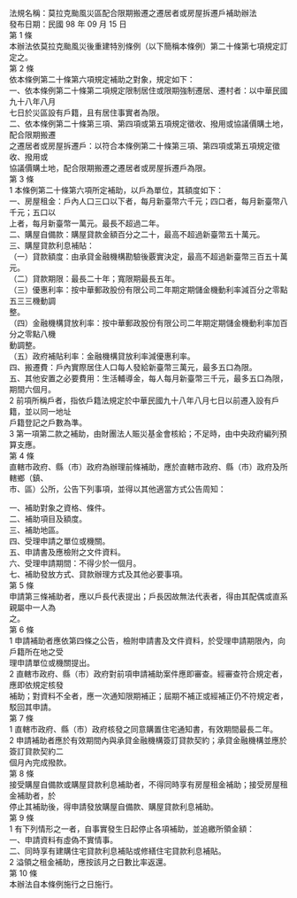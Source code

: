 法規名稱：莫拉克颱風災區配合限期搬遷之遷居者或房屋拆遷戶補助辦法  
發布日期：民國 98 年 09 月 15 日  
第 1 條  
本辦法依莫拉克颱風災後重建特別條例（以下簡稱本條例）第二十條第七項規定訂定之。  
第 2 條  
依本條例第二十條第六項規定補助之對象，規定如下：  
一、依本條例第二十條第二項規定限制居住或限期強制遷居、遷村者：以中華民國九十八年八月  
七日於災區設有戶籍，且有居住事實者為限。  
二、依本條例第二十條第三項、第四項或第五項規定徵收、撥用或協議價購土地，配合限期搬遷  
之遷居者或房屋拆遷戶：以符合本條例第二十條第三項、第四項或第五項規定徵收、撥用或  
協議價購土地，配合限期搬遷之遷居者或房屋拆遷戶為限。  
第 3 條  
1 本條例第二十條第六項所定補助，以戶為單位，其額度如下：  
一、房屋租金：戶內人口三口以下者，每月新臺幣六千元；四口者，每月新臺幣八千元；五口以  
上者，每月新臺幣一萬元。最長不超過二年。  
二、購屋自備款：購屋貸款金額百分之二十，最高不超過新臺幣五十萬元。  
三、購屋貸款利息補貼：  
（一）貸款額度：由承貸金融機構勘驗後覈實決定，最高不超過新臺幣三百五十萬元。  
（二）貸款期限：最長二十年；寬限期最長五年。  
（三）優惠利率：按中華郵政股份有限公司二年期定期儲金機動利率減百分之零點五三三機動調  
整。  
（四）金融機構貸放利率：按中華郵政股份有限公司二年期定期儲金機動利率加百分之零點八機  
動調整。  
（五）政府補貼利率：金融機構貸放利率減優惠利率。  
四、搬遷費：戶內實際居住人口每人發給新臺幣三萬元，最多五口為限。  
五、其他安置之必要費用：生活輔導金，每人每月新臺幣三千元，最多五口為限，期間六個月。  
2 前項所稱戶者，指依戶籍法規定於中華民國九十八年八月七日以前遷入設有戶籍，並以同一地址  
戶籍登記之戶數為準。  
3 第一項第二款之補助，由財團法人賑災基金會核給；不足時，由中央政府編列預算支應。  
第 4 條  
直轄市政府、縣（市）政府為辦理前條補助，應於直轄市政府、縣（市）政府及所轄鄉（鎮、  
市、區）公所，公告下列事項，並得以其他適當方式公告周知：  


一、補助對象之資格、條件。  
二、補助項目及額度。  
三、補助地區。  
四、受理申請之單位或機關。  
五、申請書及應檢附之文件資料。  
六、受理申請期間：不得少於一個月。  
七、補助發放方式、貸款辦理方式及其他必要事項。  
第 5 條  
申請第三條補助者，應以戶長代表提出；戶長因故無法代表者，得由其配偶或直系親屬中一人為  
之。  
第 6 條  
1 申請補助者應依第四條之公告，檢附申請書及文件資料，於受理申請期限內，向戶籍所在地之受  
理申請單位或機關提出。  
2 直轄市政府、縣（市）政府對前項申請補助案件應即審查。經審查符合規定者，應即依規定核發  
補助；對資料不全者，應一次通知限期補正；屆期不補正或經補正仍不符規定者，駁回其申請。  
第 7 條  
1 直轄市政府、縣（市）政府核發之同意購置住宅通知書，有效期間最長二年。  
2 申請補助者應於有效期間內與承貸金融機構簽訂貸款契約；承貸金融機構並應於簽訂貸款契約二  
個月內完成撥款。  
第 8 條  
接受購屋自備款或購屋貸款利息補助者，不得同時享有房屋租金補助；接受房屋租金補助者，於  
停止其補助後，得申請發放購屋自備款、購屋貸款利息補助。  
第 9 條  
1 有下列情形之一者，自事實發生日起停止各項補助，並追繳所領金額：  
一、申請資料有虛偽不實情事。  
二、同時享有建購住宅貸款利息補貼或修繕住宅貸款利息補貼。  
2 溢領之租金補助，應按該月之日數比率返還。  
第 10 條  
本辦法自本條例施行之日施行。  


